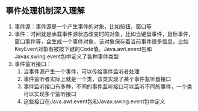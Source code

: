 ## 事件处理机制深入理解

1. 事件源：事件源是一个产生事件的对象，比如按钮，窗口等
2. 事件：时间就是承载事件源状态改变时的对象，比如当键盘事件，鼠标事件，窗口事件等，会生成一个事件对象，该对象保存着当前事件很多信息，比如KeyEvent对象有被按下键的Code值。Java.awt.event包和Javax.swing.event包中定义了各种事件类型
3. 事件监听接口：
   1. 当事件源产生一个事件，可以传给事件监听者处理
   2. 事件监听者实际上就是一个类，该类实现了某个事件监听器接口
   3. 事件监听接口有多种，不同的事件监听接口可以监听不同的事件，一个类可以实现多个监听接口
   4. 这些接口在Java.awt.event包和Javax.swing.event包中定义
